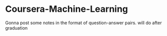 # Coursera-Machine-Learning

Gonna post some notes in the format of question-answer pairs. will do after graduation

